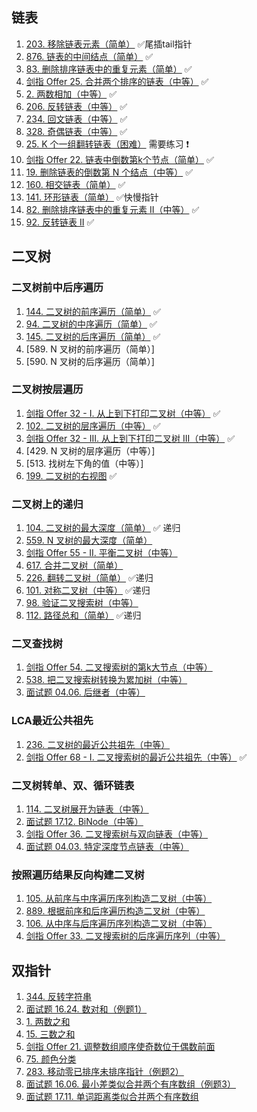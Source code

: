 
## 链表
1. [203. 移除链表元素（简单）](./leetcode/editor/cn/%5B203%5D移除链表元素.java) ✅尾插tail指针
2. [876. 链表的中间结点（简单）](./leetcode/editor/cn/%5B876%5D链表的中间结点.java) ✅
3. [83. 删除排序链表中的重复元素（简单）](./leetcode/editor/cn/%5B83%5D删除排序链表中的重复元素.java) ✅
4. [剑指 Offer 25. 合并两个排序的链表（中等）](./leetcode/editor/cn/%5B剑指%20Offer%2025%5D合并两个排序的链表.java) ✅
5. [2. 两数相加（中等）](./leetcode/editor/cn/%5B2%5D两数相加.java) ✅
6. [206. 反转链表（中等）](./leetcode/editor/cn/%5B206%5D反转链表.java) ✅
7. [234. 回文链表（中等）](./leetcode/editor/cn/%5B234%5D回文链表.java) ✅
8. [328. 奇偶链表（中等）](./leetcode/editor/cn/%5B328%5D奇偶链表.java) ✅
9. [25. K 个一组翻转链表（困难）](./leetcode/editor/cn/%5B25%5DK%20个一组翻转链表.java) 需要练习 ❗
10. [剑指 Offer 22. 链表中倒数第k个节点（简单）](./leetcode/editor/cn/%5B剑指%20Offer%2022%5D链表中倒数第k个节点.java) ✅
11. [19. 删除链表的倒数第 N 个结点（中等）](./leetcode/editor/cn/%5B19%5D删除链表的倒数第%20N%20个结点.java) ✅
12. [160. 相交链表（简单）](./leetcode/editor/cn/%5B160%5D相交链表.java) ✅
13. [141. 环形链表（简单）](./leetcode/editor/cn/%5B141%5D环形链表.java) ✅快慢指针
14. [82. 删除排序链表中的重复元素 II（中等）](./leetcode/editor/cn/%5B82%5D删除排序链表中的重复元素%20II.java) ✅
15. [92. 反转链表 II](./leetcode/editor/cn/%5B92%5D反转链表%20II.java) ✅


## 二叉树
### 二叉树前中后序遍历
1. [144. 二叉树的前序遍历（简单）](./leetcode/editor/cn/%5B144%5D二叉树的前序遍历.java) ✅
2. [94. 二叉树的中序遍历（简单）](./leetcode/editor/cn/%5B94%5D二叉树的中序遍历.java) ✅
3. [145. 二叉树的后序遍历（简单）](./leetcode/editor/cn/%5B145%5D二叉树的后序遍历.java) ✅
4. [589. N 叉树的前序遍历（简单）]
5. [590. N 叉树的后序遍历（简单）]

### 二叉树按层遍历
1. [剑指 Offer 32 - I. 从上到下打印二叉树（中等）](./leetcode/editor/cn/%5B剑指%20Offer%2032%20-%20I%5D从上到下打印二叉树.java) ✅
2. [102. 二叉树的层序遍历（中等）](./leetcode/editor/cn/%5B102%5D二叉树的层序遍历.java) ✅
3. [剑指 Offer 32 - III. 从上到下打印二叉树 III（中等）](./leetcode/editor/cn/%5B剑指%20Offer%2032%20-%20III%5D从上到下打印二叉树%20III.java) ✅
4. [429. N 叉树的层序遍历（中等）]
5. [513. 找树左下角的值（中等）]
6. [199. 二叉树的右视图](./leetcode/editor/cn/%5B199%5D二叉树的右视图.java) ✅

### 二叉树上的递归
1. [104. 二叉树的最大深度（简单）](./leetcode/editor/cn/%5B104%5D二叉树的最大深度.java) ✅ 递归
2. [559. N 叉树的最大深度（简单）](./leetcode/editor/cn/%5B559%5DN%20叉树的最大深度.java)
3. [剑指 Offer 55 - II. 平衡二叉树（中等）](./leetcode/editor/cn/%5B剑指%20Offer%2055%20-%20II%5D平衡二叉树.java)
4. [617. 合并二叉树（简单）](./leetcode/editor/cn/%5B617%5D合并二叉树.java)
5. [226. 翻转二叉树（简单）](./leetcode/editor/cn/%5B226%5D翻转二叉树.java) ✅递归
6. [101. 对称二叉树（中等）](./leetcode/editor/cn/%5B101%5D对称二叉树.java) ✅递归
7. [98. 验证二叉搜索树（中等）](./leetcode/editor/cn/%5B98%5D验证二叉搜索树.java)
8. [112. 路径总和（简单）](./leetcode/editor/cn/%5B112%5D路径总和.java) ✅递归

### 二叉查找树
1. [剑指 Offer 54. 二叉搜索树的第k大节点（中等）](./leetcode/editor/cn/%5B剑指%20Offer%2054%5D二叉搜索树的第k大节点.java) 
2. [538. 把二叉搜索树转换为累加树（中等）](./leetcode/editor/cn/%5B538%5D把二叉搜索树转换为累加树.java)
3. [面试题 04.06. 后继者（中等）](./leetcode/editor/cn/%5B面试题%2004.06%5D后继者.java)

### LCA最近公共祖先
1. [236. 二叉树的最近公共祖先（中等）](./leetcode/editor/cn/%5B236%5D二叉树的最近公共祖先.java)
2. [剑指 Offer 68 - I. 二叉搜索树的最近公共祖先（中等）](./leetcode/editor/cn/%5B剑指%20Offer%2068%20-%20I%5D二叉搜索树的最近公共祖先.java) ✅

### 二叉树转单、双、循环链表
1. [114. 二叉树展开为链表（中等）](./leetcode/editor/cn/%5B114%5D二叉树展开为链表.java)
2. [面试题 17.12. BiNode（中等）](./leetcode/editor/cn/%5B面试题%2017.12%5DBiNode.java)
3. [剑指 Offer 36. 二叉搜索树与双向链表（中等）](./leetcode/editor/cn/%5B剑指%20Offer%2036%5D二叉搜索树与双向链表.java)
4. [面试题 04.03. 特定深度节点链表（中等）](./leetcode/editor/cn/%5B面试题%2004.03%5D特定深度节点链表.java)

### 按照遍历结果反向构建二叉树
1. [105. 从前序与中序遍历序列构造二叉树（中等）](./leetcode/editor/cn/%5B105%5D从前序与中序遍历序列构造二叉树.java)
2. [889. 根据前序和后序遍历构造二叉树（中等）](./leetcode/editor/cn/%5B889%5D根据前序和后序遍历构造二叉树.java)
3. [106. 从中序与后序遍历序列构造二叉树（中等）](./leetcode/editor/cn/%5B106%5D从中序与后序遍历序列构造二叉树.java)
4. [剑指 Offer 33. 二叉搜索树的后序遍历序列（中等）](./leetcode/editor/cn/%5B剑指%20Offer%2033%5D二叉搜索树的后序遍历序列.java)

## 双指针
1. [344. 反转字符串](./leetcode/editor/cn/%5B344%5D反转字符串.java)
2. [面试题 16.24. 数对和（例题1）](./leetcode/editor/cn/%5B面试题%2016.24%5D数对和.java)
3. [1. 两数之和](./leetcode/editor/cn/%5B1%5D两数之和.java)
4. [15. 三数之和](./leetcode/editor/cn/%5B15%5D三数之和.java)
5. [剑指 Offer 21. 调整数组顺序使奇数位于偶数前面]()
6. [75. 颜色分类](./leetcode/editor/cn/%5B75%5D颜色分类.java)
7. [283. 移动零已排序未排序指针（例题2）]()
8. [面试题 16.06. 最小差类似合并两个有序数组（例题3）]()
9. [面试题 17.11. 单词距离类似合并两个有序数组]()